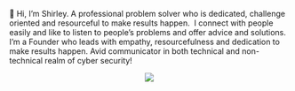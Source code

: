 👋 Hi, I’m Shirley.
A professional problem solver who is dedicated, challenge oriented and resourceful to make results happen. 
I connect with people easily and like to listen to people’s problems and offer advice and solutions. 
I’m a Founder who leads with empathy, resourcefulness and dedication to make results happen. Avid communicator in both technical and non-technical realm of cyber security!

<div id="header" align="center">
  <img src="https://i.giphy.com/media/v1.Y2lkPTc5MGI3NjExbmFwcjRmdHhkeXIxZWhmMHF2MmxpdHBlb3QzMDN2NWsycWt0eTU5NyZlcD12MV9pbnRlcm5hbF9naWZfYnlfaWQmY3Q9Zw/BferOKonYOspm28AiB/giphy.gif"/>
</div>
<!---
https://i.giphy.com/media/v1.Y2lkPTc5MGI3NjExbmFwcjRmdHhkeXIxZWhmMHF2MmxpdHBlb3QzMDN2NWsycWt0eTU5NyZlcD12MV9pbnRlcm5hbF9naWZfYnlfaWQmY3Q9Zw/BferOKonYOspm28AiB/giphy.gif
hawic2t/hawic2t is a ✨ special ✨ repository because its `README.md` (this file) appears on your GitHub profile.
You can click the Preview link to take a look at your changes.
--->
